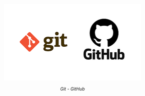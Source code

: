 <div align="center">
    <img src="https://github.com/andreubita/MIEI-resumos/blob/master/Git/img/git-github.png" align="center" alt="git-github">
    <br>
    <br>
    <string><i>Git - GitHub</i></strong>
    <br>
    <br>
</div>